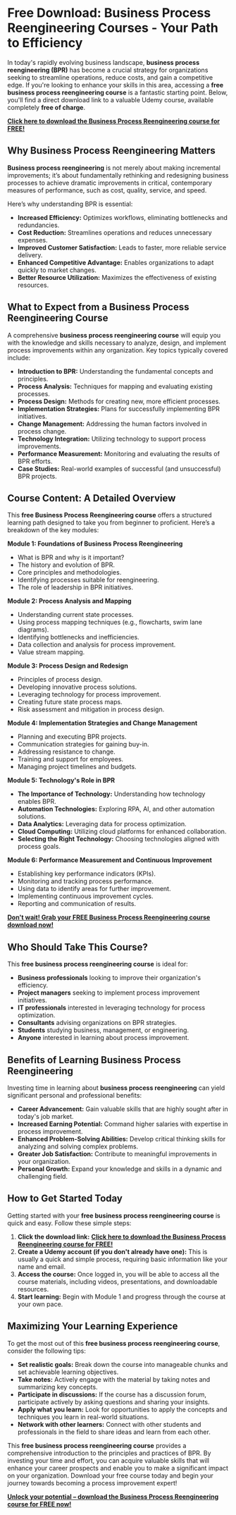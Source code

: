 # Free Download: Business Process Reengineering Courses - Your Path to Efficiency

In today's rapidly evolving business landscape, **business process reengineering (BPR)** has become a crucial strategy for organizations seeking to streamline operations, reduce costs, and gain a competitive edge. If you're looking to enhance your skills in this area, accessing a **free business process reengineering course** is a fantastic starting point. Below, you'll find a direct download link to a valuable Udemy course, available completely **free of charge**.

[**Click here to download the Business Process Reengineering course for FREE!**](https://udemywork.com/business-process-reengineering-courses)

## Why Business Process Reengineering Matters

**Business process reengineering** is not merely about making incremental improvements; it’s about fundamentally rethinking and redesigning business processes to achieve dramatic improvements in critical, contemporary measures of performance, such as cost, quality, service, and speed.

Here’s why understanding BPR is essential:

*   **Increased Efficiency:** Optimizes workflows, eliminating bottlenecks and redundancies.
*   **Cost Reduction:** Streamlines operations and reduces unnecessary expenses.
*   **Improved Customer Satisfaction:** Leads to faster, more reliable service delivery.
*   **Enhanced Competitive Advantage:** Enables organizations to adapt quickly to market changes.
*   **Better Resource Utilization:** Maximizes the effectiveness of existing resources.

## What to Expect from a Business Process Reengineering Course

A comprehensive **business process reengineering course** will equip you with the knowledge and skills necessary to analyze, design, and implement process improvements within any organization. Key topics typically covered include:

*   **Introduction to BPR:** Understanding the fundamental concepts and principles.
*   **Process Analysis:** Techniques for mapping and evaluating existing processes.
*   **Process Design:** Methods for creating new, more efficient processes.
*   **Implementation Strategies:** Plans for successfully implementing BPR initiatives.
*   **Change Management:** Addressing the human factors involved in process change.
*   **Technology Integration:** Utilizing technology to support process improvements.
*   **Performance Measurement:** Monitoring and evaluating the results of BPR efforts.
*   **Case Studies:** Real-world examples of successful (and unsuccessful) BPR projects.

## Course Content: A Detailed Overview

This **free Business Process Reengineering course** offers a structured learning path designed to take you from beginner to proficient. Here’s a breakdown of the key modules:

**Module 1: Foundations of Business Process Reengineering**

*   What is BPR and why is it important?
*   The history and evolution of BPR.
*   Core principles and methodologies.
*   Identifying processes suitable for reengineering.
*   The role of leadership in BPR initiatives.

**Module 2: Process Analysis and Mapping**

*   Understanding current state processes.
*   Using process mapping techniques (e.g., flowcharts, swim lane diagrams).
*   Identifying bottlenecks and inefficiencies.
*   Data collection and analysis for process improvement.
*   Value stream mapping.

**Module 3: Process Design and Redesign**

*   Principles of process design.
*   Developing innovative process solutions.
*   Leveraging technology for process improvement.
*   Creating future state process maps.
*   Risk assessment and mitigation in process design.

**Module 4: Implementation Strategies and Change Management**

*   Planning and executing BPR projects.
*   Communication strategies for gaining buy-in.
*   Addressing resistance to change.
*   Training and support for employees.
*   Managing project timelines and budgets.

**Module 5: Technology's Role in BPR**

*   **The Importance of Technology:** Understanding how technology enables BPR.
*   **Automation Technologies:** Exploring RPA, AI, and other automation solutions.
*   **Data Analytics:** Leveraging data for process optimization.
*   **Cloud Computing:** Utilizing cloud platforms for enhanced collaboration.
*   **Selecting the Right Technology:** Choosing technologies aligned with process goals.

**Module 6: Performance Measurement and Continuous Improvement**

*   Establishing key performance indicators (KPIs).
*   Monitoring and tracking process performance.
*   Using data to identify areas for further improvement.
*   Implementing continuous improvement cycles.
*   Reporting and communication of results.

[**Don't wait! Grab your FREE Business Process Reengineering course download now!**](https://udemywork.com/business-process-reengineering-courses)

## Who Should Take This Course?

This **free business process reengineering course** is ideal for:

*   **Business professionals** looking to improve their organization's efficiency.
*   **Project managers** seeking to implement process improvement initiatives.
*   **IT professionals** interested in leveraging technology for process optimization.
*   **Consultants** advising organizations on BPR strategies.
*   **Students** studying business, management, or engineering.
*   **Anyone** interested in learning about process improvement.

## Benefits of Learning Business Process Reengineering

Investing time in learning about **business process reengineering** can yield significant personal and professional benefits:

*   **Career Advancement:** Gain valuable skills that are highly sought after in today's job market.
*   **Increased Earning Potential:** Command higher salaries with expertise in process improvement.
*   **Enhanced Problem-Solving Abilities:** Develop critical thinking skills for analyzing and solving complex problems.
*   **Greater Job Satisfaction:** Contribute to meaningful improvements in your organization.
*   **Personal Growth:** Expand your knowledge and skills in a dynamic and challenging field.

## How to Get Started Today

Getting started with your **free business process reengineering course** is quick and easy. Follow these simple steps:

1.  **Click the download link:** [**Click here to download the Business Process Reengineering course for FREE!**](https://udemywork.com/business-process-reengineering-courses)
2.  **Create a Udemy account (if you don't already have one):** This is usually a quick and simple process, requiring basic information like your name and email.
3.  **Access the course:** Once logged in, you will be able to access all the course materials, including videos, presentations, and downloadable resources.
4.  **Start learning:** Begin with Module 1 and progress through the course at your own pace.

## Maximizing Your Learning Experience

To get the most out of this **free business process reengineering course**, consider the following tips:

*   **Set realistic goals:** Break down the course into manageable chunks and set achievable learning objectives.
*   **Take notes:** Actively engage with the material by taking notes and summarizing key concepts.
*   **Participate in discussions:** If the course has a discussion forum, participate actively by asking questions and sharing your insights.
*   **Apply what you learn:** Look for opportunities to apply the concepts and techniques you learn in real-world situations.
*   **Network with other learners:** Connect with other students and professionals in the field to share ideas and learn from each other.

This **free business process reengineering course** provides a comprehensive introduction to the principles and practices of BPR. By investing your time and effort, you can acquire valuable skills that will enhance your career prospects and enable you to make a significant impact on your organization. Download your free course today and begin your journey towards becoming a process improvement expert!

[**Unlock your potential – download the Business Process Reengineering course for FREE now!**](https://udemywork.com/business-process-reengineering-courses)
